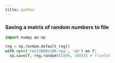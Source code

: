 ```yaml
---
title: python
---
```


### Saving a matrix of random numbers to file

```py
import numpy as np

rng = np.random.default_rng()
with open('test1000x100.npy', 'wb') as f:
  np.save(f, rng.random((1000, 100))) # float64
```
